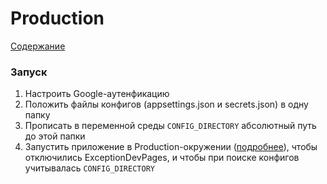 # Production

[Содержание](Содержание.md)

### Запуск
1. Настроить Google-аутенфикацию
2. Положить файлы конфигов (appsettings.json и secrets.json) в одну папку
2. Прописать в переменной среды `CONFIG_DIRECTORY` абсолютный путь до этой папки
3. Запустить приложение в Production-окружении ([подробнее](https://learn.microsoft.com/ru-ru/aspnet/core/fundamentals/environments?view=aspnetcore-7.0#environments)), чтобы отключились ExceptionDevPages, и чтобы при поиске конфигов учитывалась `CONFIG_DIRECTORY`
